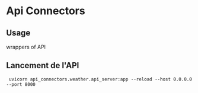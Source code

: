 # Api Connectors

## Usage

wrappers of API


## Lancement de l'API

```
 uvicorn api_connectors.weather.api_server:app --reload --host 0.0.0.0 --port 8000
```